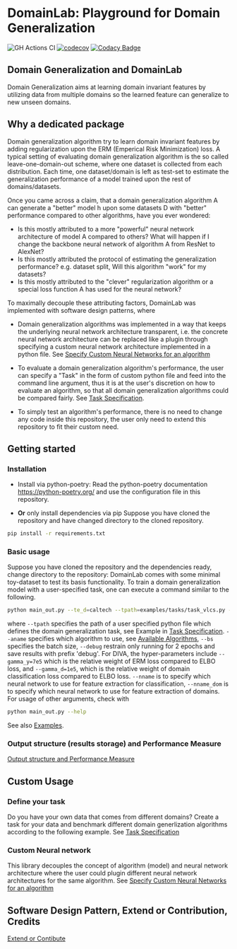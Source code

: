 # DomainLab: Playground for Domain Generalization

![GH Actions CI ](https://github.com/marrlab/DomainLab/actions/workflows/ci.yml/badge.svg)
[![codecov](https://codecov.io/gh/marrlab/DomainLab/branch/master/graph/badge.svg)](https://app.codecov.io/gh/marrlab/DomainLab)
[![Codacy Badge](https://app.codacy.com/project/badge/Grade/bc22a1f9afb742efb02b87284e04dc86)](https://www.codacy.com/gh/marrlab/DomainLab/dashboard)

## Domain Generalization and DomainLab

Domain Generalization aims at learning domain invariant features by utilizing data from multiple domains so the learned feature can generalize to new unseen domains.

## Why a dedicated package

Domain generalization algorithm try to learn domain invariant features by adding regularization upon the ERM (Emperical Risk Minimization) loss. A typical setting of evaluating domain generalization algorithm is the so called leave-one-domain-out scheme, where one dataset is collected from each distribution. Each time, one dataset/domain is left as test-set to estimate the generalization performance of a model trained upon the rest of domains/datasets.


Once you came across a claim, that a domain generalization algorithm A can generate a "better" model h upon some datasets D with "better" performance compared to other algorithms, have you ever wondered:

-   Is this mostly attributed to a more "powerful" neural network architecture of model A compared to others? What will happen if I change the backbone neural network of algorithm A from ResNet to AlexNet?
-   Is this mostly attributed the protocol of estimating the generalization performance? e.g. dataset split, Will this algorithm "work" for my datasets?
-   Is this mostly attributed to the "clever" regularization algorithm or a special loss function A has used for the neural network?

To maximally decouple these attributing factors, DomainLab was implemented with software design patterns, where

-   Domain generalization algorithms was implemented in a way that keeps the underlying neural network architecture transparent, i.e. the concrete neural network architecture can be replaced like a plugin through specifying a custom neural network architecture implemented in a python file. See [Specify Custom Neural Networks for an algorithm](./docs/doc_custom_nn.md)

-   To evaluate a domain generalization algorithm's performance, the user can specify a "Task" in the form of custom python file and feed into the command line argument, thus it is at the user's discretion on how to evaluate an algorithm, so that all domain generalization algorithms could be compared fairly. See [Task Specification](./docs/doc_tasks.md).

-   To simply test an algorithm's performance, there is no need to change any code inside this repository, the user only need to extend this repository to fit their custom need.

## Getting started
### Installation

-   Install via python-poetry:
Read the python-poetry documentation https://python-poetry.org/ and use the configuration file in this repository.

-   **Or** only install dependencies via pip
Suppose you have cloned the repository and have changed directory to the cloned repository.

```bash
pip install -r requirements.txt
```

### Basic usage
Suppose you have cloned the repository and the dependencies ready, change directory to the repository:
DomainLab comes with some minimal toy-dataset to test its basis functionality. To train a domain generalization model with a user-specified task, one can execute a command similar to the following.

```bash
python main_out.py --te_d=caltech --tpath=examples/tasks/task_vlcs.py --debug --bs=2 --aname=diva --gamma_y=7e5 --gamma_d=1e5 --nname=alexnet --nname_dom=conv_bn_pool_2
```

where `--tpath` specifies the path of a user specified python file which defines the domain generalization task, see Example in [Task Specification](./docs/doc_tasks.md). `--aname` specifies which algorithm to use, see [Available Algorithms](./docs/doc_algos.md), `--bs` specifies the batch size, `--debug` restrain only running for 2 epochs and save results with prefix 'debug'. For DIVA, the hyper-parameters include `--gamma_y=7e5` which is the relative weight of ERM loss compared to ELBO loss, and `--gamma_d=1e5`, which is the relative weight of domain classification loss compared to ELBO loss.
`--nname` is to specify which neural network to use for feature extraction for classification, `--nname_dom` is to specify which neural network to use for feature extraction of domains.
For usage of other arguments, check with

```bash
python main_out.py --help
```

See also [Examples](./docs/doc_examples.md).

### Output structure (results storage) and Performance Measure
[Output structure and Performance Measure](./docs/doc_output.md)

## Custom Usage

### Define your task
Do you have your own data that comes from different domains? Create a task for your data and benchmark different domain generlization algorithms according to the following example. See
[Task Specification](./docs/doc_tasks.md)

### Custom Neural network
This library decouples the concept of algorithm (model) and neural network architecture where the user could plugin different neural network architectures for the same algorithm. See
[Specify Custom Neural Networks for an algorithm](./docs/doc_custom_nn.md)

## Software Design Pattern, Extend or Contribution, Credits
[Extend or Contibute](./docs/doc_extend_contribute.md)
